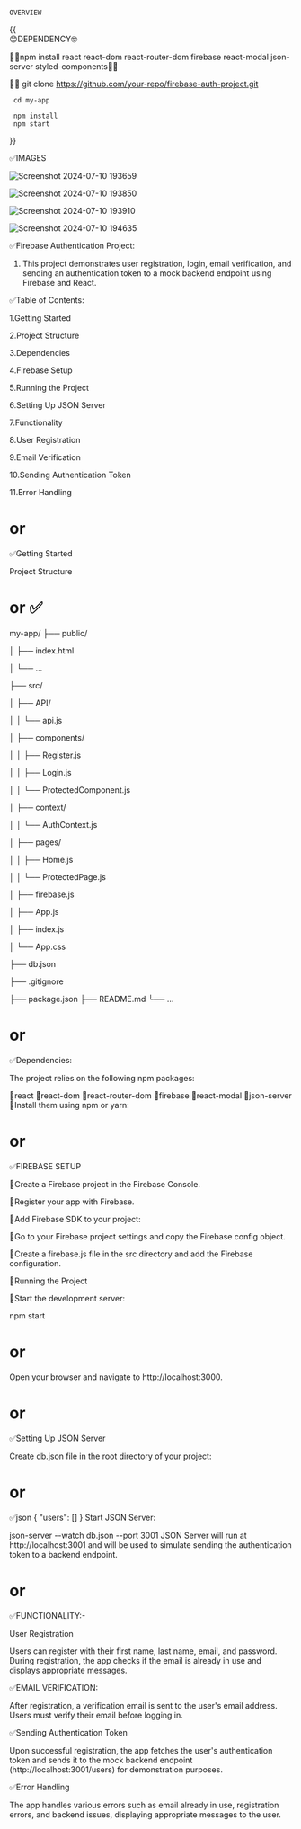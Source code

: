                                                                             OVERVIEW

{{      
                😊DEPENDENCY🤓  

🔴🔴npm install react react-dom react-router-dom firebase react-modal json-server styled-components🔴🔴

🔴🔴 git clone https://github.com/your-repo/firebase-auth-project.git

     cd my-app
     
     npm install
     npm start

}}



✅IMAGES

![Screenshot 2024-07-10 193659](https://github.com/dheersrivastav/ASSIGNMENT/assets/123939027/3c830e91-9f15-4c89-9f68-0e565db1bf7b)

![Screenshot 2024-07-10 193850](https://github.com/dheersrivastav/ASSIGNMENT/assets/123939027/438c9b59-3a88-449b-ab00-0b92ab33747a)

![Screenshot 2024-07-10 193910](https://github.com/dheersrivastav/ASSIGNMENT/assets/123939027/09975bb8-4445-4a5f-b75c-e99207ba0193)

![Screenshot 2024-07-10 194635](https://github.com/dheersrivastav/ASSIGNMENT/assets/123939027/13486b95-adf9-4dfc-8fdd-3b12f0d55824)


 ✅Firebase Authentication Project:
 
 1. This project demonstrates user registration, login, email verification, and sending an authentication token to a mock backend endpoint using Firebase and React.

 ✅Table of Contents:


1.Getting Started

2.Project Structure

3.Dependencies

4.Firebase Setup

5.Running the Project

6.Setting Up JSON Server

7.Functionality

8.User Registration

9.Email Verification

10.Sending Authentication Token

11.Error Handling

# or

✅Getting Started

Project Structure

# or ✅

my-app/
├── public/

│   ├── index.html

│   └── ...

├── src/

│   ├── API/

│   │   └── api.js

│   ├── components/

│   │   ├── Register.js

│   │   ├── Login.js

│   │   └── ProtectedComponent.js

│   ├── context/

│   │   └── AuthContext.js

│   ├── pages/

│   │   ├── Home.js

│   │   └── ProtectedPage.js

│   ├── firebase.js

│   ├── App.js

│   ├── index.js

│   └── App.css

├── db.json

├── .gitignore

├── package.json
├── README.md
└── ...

# or
✅Dependencies:

The project relies on the following npm packages:

🔴react
🔴react-dom
🔴react-router-dom
🔴firebase
🔴react-modal
🔴json-server
🔴Install them using npm or yarn:
# or


✅FIREBASE SETUP

🔴Create a Firebase project in the Firebase Console.

🔴Register your app with Firebase.

🔴Add Firebase SDK to your project:

🔴Go to your Firebase project settings and copy the Firebase config object.

🔴Create a firebase.js file in the src directory and add the Firebase configuration.

🔴Running the Project

🔴Start the development server:


npm start

# or
Open your browser and navigate to http://localhost:3000.

# or

✅Setting Up JSON Server

Create db.json file in the root directory of your project:

# or

✅json
{
  "users": []
}
Start JSON Server:


json-server --watch db.json --port 3001
JSON Server will run at http://localhost:3001 and will be used to simulate sending the authentication token to a backend endpoint.

# or
✅FUNCTIONALITY:-

User Registration

Users can register with their first name, last name, email, and password. During registration, the app checks if the email is already in use and displays appropriate messages.

✅EMAIL VERIFICATION:

After registration, a verification email is sent to the user's email address. Users must verify their email before logging in.

✅Sending Authentication Token

Upon successful registration, the app fetches the user's authentication token and sends it to the mock backend endpoint (http://localhost:3001/users) for demonstration purposes.

✅Error Handling

The app handles various errors such as email already in use, registration errors, and backend issues, displaying appropriate messages to the user.




